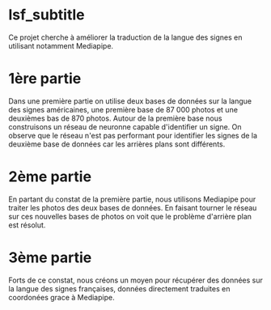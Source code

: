 # lsf_subtitle

Ce projet cherche à améliorer la traduction de la langue des signes en utilisant notamment Mediapipe.

# 1ère partie

Dans une première partie on utilise deux bases de données sur la langue des signes américaines, une première base de 87 000 photos et une deuxièmes bas de 870 photos.
Autour de la première base nous construisons un réseau de neuronne capable d'identifier un signe. On observe que le réseau n'est pas performant pour identifier les signes de la deuxième base de données car les arrières plans sont différents.

# 2ème partie 

En partant du constat de la première partie, nous utilisons Mediapipe pour traiter les photos des deux bases de données. En faisant tourner le réseau sur ces nouvelles bases de photos on voit que le problème d'arrière plan est résolut. 

# 3ème partie

Forts de ce constat, nous créons un moyen pour récupérer des données sur la langue des signes françaises, données directement traduites en coordonées grace à Mediapipe. 


